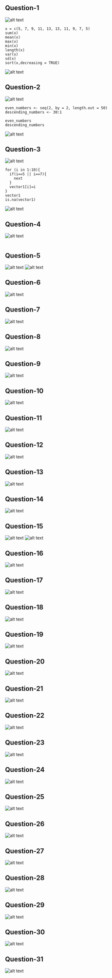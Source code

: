 ## Question-1
![alt text](images/q1.png)
```
x = c(5, 7, 9, 11, 13, 13, 11, 9, 7, 5)
sum(x)
mean(x)
max(x)
min(x)
length(x)
var(x)
sd(x)
sort(x,decreasing = TRUE)
```
![alt text](images/a1.png)

## Question-2

![alt text](images/q2.png)

```
even_numbers <- seq(2, by = 2, length.out = 50)
descending_numbers <- 30:1

even_numbers
descending_numbers
```

![alt text](images/a2.png)

## Question-3

![alt text](images/q3.png)

```
for (i in 1:10){
  if(i==5 || i==7){
    next
  }
  vector1[i]=i
}
vector1
is.na(vector1)
```
![alt text](images/a3.png)

## Question-4

![alt text](images/q4.png)

```
```

## Question-5
![alt text](images/q5.png)
![alt text](images/q5-1.png)

## Question-6
![alt text](images/q6.png)

## Question-7
![alt text](images/q7.png)

## Question-8
![alt text](images/q8.png)

## Question-9
![alt text](images/q9.png)

## Question-10
![alt text](images/q10.png)

## Question-11
![alt text](images/q11.png)

## Question-12
![alt text](images/q12.png)

## Question-13
![alt text](images/q13.png)

## Question-14
![alt text](images/q14.png)

## Question-15
![alt text](images/q15.png)
![alt text](images/q15-1.png)

## Question-16
![alt text](images/q16.png)

## Question-17
![alt text](images/q17.png)

## Question-18
![alt text](images/q18.png)

## Question-19
![alt text](images/q19.png)

## Question-20
![alt text](images/q20.png)

## Question-21
![alt text](images/q21.png)

## Question-22
![alt text](images/q22.png)

## Question-23
![alt text](images/q23.png)

## Question-24
![alt text](images/q24.png)

## Question-25
![alt text](images/q25.png)

## Question-26
![alt text](images/q26.png)

## Question-27
![alt text](images/q27.png)

## Question-28
![alt text](images/q28.png)

## Question-29
![alt text](images/q29.png)

## Question-30
![alt text](images/q30.png)

## Question-31
![alt text](images/q31.png)
